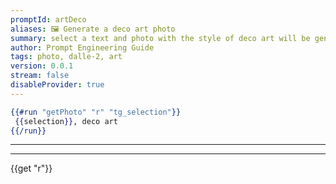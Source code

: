 ```yaml
---
promptId: artDeco
aliases: 🖼️ Generate a deco art photo
summary: select a text and photo with the style of deco art will be generated using Dalle-2
author: Prompt Engineering Guide
tags: photo, dalle-2, art
version: 0.0.1
stream: false
disableProvider: true
---
```

```handlebars
{{#run "getPhoto" "r" "tg_selection"}}
 {{selection}}, deco art
{{/run}}
```
***
***
{{get "r"}}
